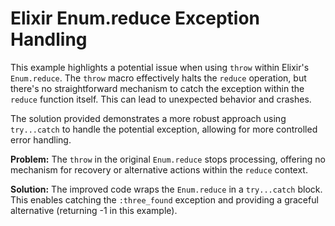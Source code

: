 # Elixir Enum.reduce Exception Handling

This example highlights a potential issue when using `throw` within Elixir's `Enum.reduce`.  The `throw` macro effectively halts the `reduce` operation, but there's no straightforward mechanism to catch the exception within the `reduce` function itself. This can lead to unexpected behavior and crashes.

The solution provided demonstrates a more robust approach using `try...catch` to handle the potential exception, allowing for more controlled error handling.

**Problem:**  The `throw` in the original `Enum.reduce` stops processing, offering no mechanism for recovery or alternative actions within the `reduce` context.

**Solution:**  The improved code wraps the `Enum.reduce` in a `try...catch` block.  This enables catching the `:three_found` exception and providing a graceful alternative (returning -1 in this example).